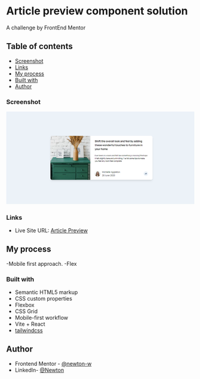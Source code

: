 # Article preview component solution

A challenge by FrontEnd Mentor

## Table of contents

  - [Screenshot](#screenshot)
  - [Links](#links)
  - [My process](#my-process) 
  - [Built with](#built-with)
  - [Author](#author)

### Screenshot
  
  ![](./screenshot.png)

### Links

- Live Site URL: [Article Preview](https://newt-article-preview.netlify.app/)

## My process

-Mobile first approach.
-Flex

### Built with

- Semantic HTML5 markup
- CSS custom properties 
- Flexbox
- CSS Grid
- Mobile-first workflow
- Vite + React
- [tailwindcss](https://tailwindcss.com)


## Author

- Frontend Mentor - [@newton-w](https://www.frontendmentor.io/profile/newton-w)
- LinkedIn- [@Newton](https://www.linkedin.com/in/newton-warui-326917223/)

